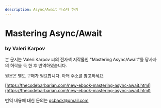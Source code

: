 ```yaml
---
description: Async/Await 마스터 하기
---
```


# Mastering Async/Await

### by Valeri Karpov

본 문서는 Valeri Karpov 씨의 전자책 저작물인 "Mastering Async/Await"를 당사자의 허락을 득 한 후 번역하였습니다.

원문은 별도 구매가 필요합니다. 아래 주소를 참고하세요.

[https://thecodebarbarian.com/new-ebook-mastering-async-await.html](https://thecodebarbarian.com/new-ebook-mastering-async-await.html)

번역 내용에 대한 문의는 gcback@gmail.com

